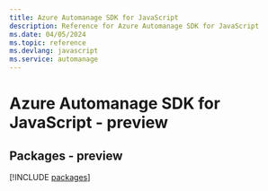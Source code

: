 ```yaml
---
title: Azure Automanage SDK for JavaScript
description: Reference for Azure Automanage SDK for JavaScript
ms.date: 04/05/2024
ms.topic: reference
ms.devlang: javascript
ms.service: automanage
---
```

# Azure Automanage SDK for JavaScript - preview
## Packages - preview
[!INCLUDE [packages](automanage-index.md)]